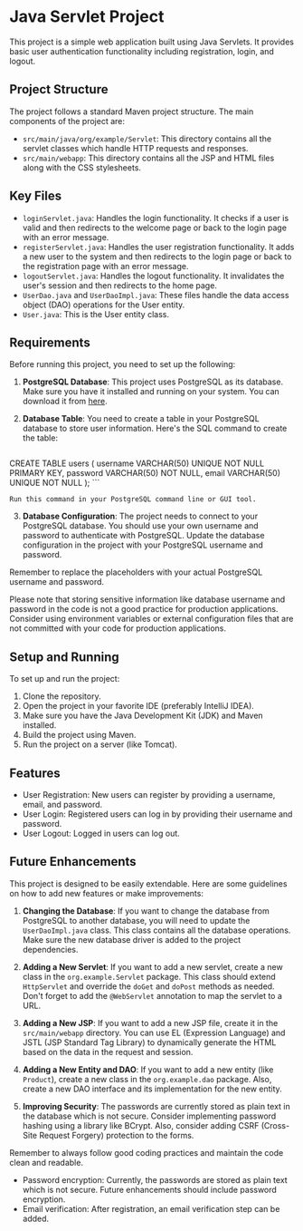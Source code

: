 # Java Servlet Project

This project is a simple web application built using Java Servlets. It provides basic user authentication functionality including registration, login, and logout.

## Project Structure

The project follows a standard Maven project structure. The main components of the project are:

- `src/main/java/org/example/Servlet`: This directory contains all the servlet classes which handle HTTP requests and responses.
- `src/main/webapp`: This directory contains all the JSP and HTML files along with the CSS stylesheets.

## Key Files

- `loginServlet.java`: Handles the login functionality. It checks if a user is valid and then redirects to the welcome page or back to the login page with an error message.
- `registerServlet.java`: Handles the user registration functionality. It adds a new user to the system and then redirects to the login page or back to the registration page with an error message.
- `logoutServlet.java`: Handles the logout functionality. It invalidates the user's session and then redirects to the home page.
- `UserDao.java` and `UserDaoImpl.java`: These files handle the data access object (DAO) operations for the User entity.
- `User.java`: This is the User entity class.

## Requirements

Before running this project, you need to set up the following:

1. **PostgreSQL Database**: This project uses PostgreSQL as its database. Make sure you have it installed and running on your system. You can download it from [here](https://www.postgresql.org/download/).

2. **Database Table**: You need to create a table in your PostgreSQL database to store user information. Here's the SQL command to create the table:

    ```sql
CREATE TABLE users (
    username VARCHAR(50) UNIQUE NOT NULL PRIMARY KEY,
    password VARCHAR(50) NOT NULL,
    email VARCHAR(50) UNIQUE NOT NULL
);
    ```

    Run this command in your PostgreSQL command line or GUI tool.

3. **Database Configuration**: The project needs to connect to your PostgreSQL database. You should use your own username and password to authenticate with PostgreSQL. Update the database configuration in the project with your PostgreSQL username and password.

Remember to replace the placeholders with your actual PostgreSQL username and password.

Please note that storing sensitive information like database username and password in the code is not a good practice for production applications. Consider using environment variables or external configuration files that are not committed with your code for production applications.

## Setup and Running

To set up and run the project:

1. Clone the repository.
2. Open the project in your favorite IDE (preferably IntelliJ IDEA).
3. Make sure you have the Java Development Kit (JDK) and Maven installed.
4. Build the project using Maven.
5. Run the project on a server (like Tomcat).

## Features

- User Registration: New users can register by providing a username, email, and password.
- User Login: Registered users can log in by providing their username and password.
- User Logout: Logged in users can log out.

## Future Enhancements

This project is designed to be easily extendable. Here are some guidelines on how to add new features or make improvements:

1. **Changing the Database**: If you want to change the database from PostgreSQL to another database, you will need to update the `UserDaoImpl.java` class. This class contains all the database operations. Make sure the new database driver is added to the project dependencies.

2. **Adding a New Servlet**: If you want to add a new servlet, create a new class in the `org.example.Servlet` package. This class should extend `HttpServlet` and override the `doGet` and `doPost` methods as needed. Don't forget to add the `@WebServlet` annotation to map the servlet to a URL.

3. **Adding a New JSP**: If you want to add a new JSP file, create it in the `src/main/webapp` directory. You can use EL (Expression Language) and JSTL (JSP Standard Tag Library) to dynamically generate the HTML based on the data in the request and session.

4. **Adding a New Entity and DAO**: If you want to add a new entity (like `Product`), create a new class in the `org.example.dao` package. Also, create a new DAO interface and its implementation for the new entity.

5. **Improving Security**: The passwords are currently stored as plain text in the database which is not secure. Consider implementing password hashing using a library like BCrypt. Also, consider adding CSRF (Cross-Site Request Forgery) protection to the forms.

Remember to always follow good coding practices and maintain the code clean and readable.
- Password encryption: Currently, the passwords are stored as plain text which is not secure. Future enhancements should include password encryption.
- Email verification: After registration, an email verification step can be added.